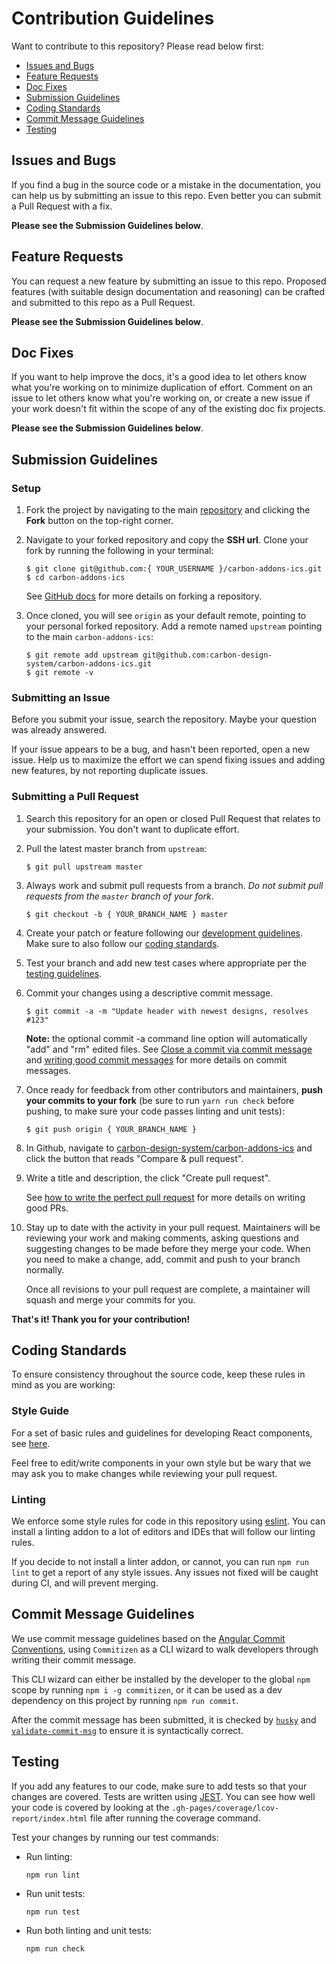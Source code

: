 # Contribution Guidelines

Want to contribute to this repository? Please read below first:

 - [Issues and Bugs](#issues-and-bugs)
 - [Feature Requests](#feature-requests)
 - [Doc Fixes](#doc-fixes)
 - [Submission Guidelines](#submission-guidelines)
 - [Coding Standards](#coding-standards)
 - [Commit Message Guidelines](#commit-message-guidlines)
 - [Testing](#testing)

## Issues and Bugs

If you find a bug in the source code or a mistake in the documentation, you can help us by
submitting an issue to this repo. Even better you can submit a Pull Request with a fix.

**Please see the Submission Guidelines below**.

## Feature Requests

You can request a new feature by submitting an issue to this repo. Proposed features (with suitable design documentation and reasoning) can be crafted and submitted to this repo as a Pull Request.

**Please see the Submission Guidelines below**.

## Doc Fixes

If you want to help improve the docs, it's a good idea to let others know what you're working on to minimize duplication of effort. Comment on an issue to let others know what you're working on, or create a new issue if your work doesn't fit within the scope of any of the existing doc fix projects.

**Please see the Submission Guidelines below**.

## Submission Guidelines

### Setup

1. Fork the project by navigating to the main [repository](https://github.com/carbon-design-system/carbon-addons-ics) and clicking the **Fork** button on the top-right corner.

2. Navigate to your forked repository and copy the **SSH url**. Clone your fork by running the following in your terminal:

	```
	$ git clone git@github.com:{ YOUR_USERNAME }/carbon-addons-ics.git
	$ cd carbon-addons-ics
	```

	See [GitHub docs](https://help.github.com/articles/fork-a-repo/) for more details on forking a repository.
	
3. Once cloned, you will see `origin` as your default remote, pointing to your personal forked repository. Add a remote named `upstream` pointing to the main `carbon-addons-ics`:

	```
	$ git remote add upstream git@github.com:carbon-design-system/carbon-addons-ics.git
	$ git remote -v
	```

### Submitting an Issue

Before you submit your issue, search the repository. Maybe your question was already answered.

If your issue appears to be a bug, and hasn't been reported, open a new issue. Help us to maximize the effort we can spend fixing issues and adding new features, by not reporting duplicate issues.

### Submitting a Pull Request

1. Search this repository for an open or closed Pull Request that relates to your submission. You don't want to duplicate effort.

2. Pull the latest master branch from `upstream`:

	```
	$ git pull upstream master
	```

3. Always work and submit pull requests from a branch. *Do not submit pull requests from the `master` branch of your fork*.

	```
	$ git checkout -b { YOUR_BRANCH_NAME } master
	```
	
3. Create your patch or feature following our [development guidelines](/README.md#development). Make sure to also follow our [coding standards](#coding-standards).

4. Test your branch and add new test cases where appropriate per the [testing guidelines](#testing).

5. Commit your changes using a descriptive commit message.

	```
	$ git commit -a -m "Update header with newest designs, resolves #123"
	```
 
	**Note:** the optional commit -a command line option will automatically "add" and "rm" edited files. See [Close a commit via commit message](https://help.github.com/articles/closing-issues-via-commit-messages/) and [writing good commit messages](https://github.com/erlang/otp/wiki/Writing-good-commit-messages) for more details on commit messages.
	
6. Once ready for feedback from other contributors and maintainers, **push your commits to your fork** (be sure to run `yarn run check` before pushing, to make sure your code passes linting and unit tests):

	```
	$ git push origin { YOUR_BRANCH_NAME }
	```
	
7. In Github, navigate to [carbon-design-system/carbon-addons-ics](https://github.com/carbon-design-system/carbon-addons-ics) and click the button that reads "Compare & pull request".

8. Write a title and description, the click "Create pull request".
	
	See [how to write the perfect pull request](https://github.com/blog/1943-how-to-write-the-perfect-pull-request) for more details on writing good PRs.

9. Stay up to date with the activity in your pull request. Maintainers will be reviewing your work and making comments, asking questions and suggesting changes to be made before they merge your code. When you need to make a change, add, commit and push to your branch normally.

	Once all revisions to your pull request are complete, a maintainer will squash and merge your commits for you.


**That's it! Thank you for your contribution!**


## Coding Standards

To ensure consistency throughout the source code, keep these rules in mind as you are working:

### Style Guide

For a set of basic rules and guidelines for developing React components, see [here](https://github.com/airbnb/javascript/tree/master/react#basic-rules).

Feel free to edit/write components in your own style but be wary that we may ask you to make changes while reviewing your pull request.

### Linting

We enforce some style rules for code in this repository using [eslint](http://eslint.org/). You can install a linting addon to a lot of editors and IDEs that will follow our linting rules.

If you decide to not install a linter addon, or cannot, you can run `npm run lint` to get a report of any style issues. Any issues not fixed will be caught during CI, and will prevent merging.

## Commit Message Guidelines

We use commit message guidelines based on the [Angular Commit Conventions](https://github.com/angular/angular.js/blob/master/CONTRIBUTING.md#commit), using `Commitizen` as a CLI wizard to walk developers through writing their commit message.  

This CLI wizard can either be installed by the developer to the global `npm` scope by running `npm i -g commitizen`, or it can be used as a dev dependency on this project by running `npm run commit`.

After the commit message has been submitted, it is checked by [`husky`](https://www.npmjs.com/package/husky) and [`validate-commit-msg`](https://www.npmjs.com/package/validate-commit-msg) to ensure it is syntactically correct.

## Testing

If you add any features to our code, make sure to add tests so that your changes are covered. Tests are written using [JEST](https://github.com/facebook/jest). You can see how well your code is covered by looking at the `.gh-pages/coverage/lcov-report/index.html` file after running the coverage command.

Test your changes by running our test commands:

* Run linting:

  ```
  npm run lint
  ```

* Run unit tests:

  ```
  npm run test
  ```

* Run both linting and unit tests:

  ```
  npm run check
  ```
